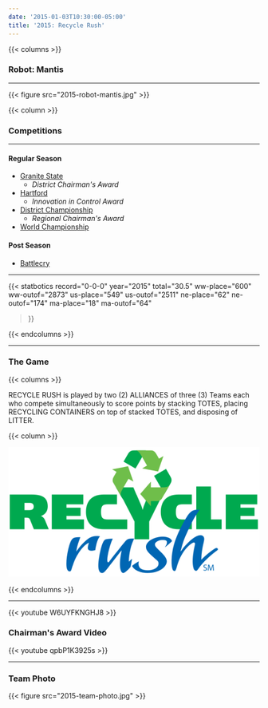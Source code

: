 ```yaml
---
date: '2015-01-03T10:30:00-05:00'
title: '2015: Recycle Rush'
---
```


{{< columns >}}

### Robot: Mantis

---

{{< figure src="2015-robot-mantis.jpg" >}}

{{< column >}}

### Competitions

---

#### Regular Season

* [Granite State](https://www.thebluealliance.com/event/2015nhnas)
  * _District Chairman's Award_
* [Hartford](https://www.thebluealliance.com/event/2015cthar)
  * _Innovation in Control Award_
* [District Championship](https://www.thebluealliance.com/event/2015necmp)
  * _Regional Chairman's Award_
* [World Championship](https://www.thebluealliance.com/event/2015cars)


#### Post Season

* [Battlecry](https://www.thebluealliance.com/event/2015bc)

---

{{< statbotics
    record="0-0-0" year="2015"
    total="30.5"
    ww-place="600" ww-outof="2873"
    us-place="549" us-outof="2511"
    ne-place="62"  ne-outof="174"
    ma-place="18"  ma-outof="64"
>}}

{{< endcolumns >}}

---

### The Game

{{< columns >}}

RECYCLE RUSH is played by two (2) ALLIANCES of three (3) Teams each who compete simultaneously to score points by stacking TOTES,
placing RECYCLING CONTAINERS on top of stacked TOTES, and disposing of LITTER. 

{{< column >}}

[![Recycle Rush Logo](recycle-rush-logo.svg)](https://en.wikipedia.org/wiki/Recycle_Rush)

{{< endcolumns >}}

---

{{< youtube W6UYFKNGHJ8 >}}

### Chairman's Award Video

{{< youtube qpbP1K3925s >}}

---

### Team Photo
{{< figure src="2015-team-photo.jpg" >}}
